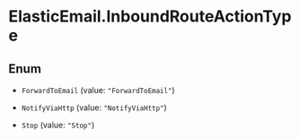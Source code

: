 # ElasticEmail.InboundRouteActionType

## Enum


* `ForwardToEmail` (value: `"ForwardToEmail"`)

* `NotifyViaHttp` (value: `"NotifyViaHttp"`)

* `Stop` (value: `"Stop"`)


